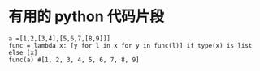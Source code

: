 # 有用的 python 代码片段 
```
a =[1,2,[3,4],[5,6,7,[8,9]]]
func = lambda x: [y for l in x for y in func(l)] if type(x) is list else [x]
func(a) #[1, 2, 3, 4, 5, 6, 7, 8, 9]

```

